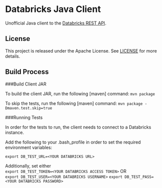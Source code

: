 # Databricks Java Client

Unofficial Java client to the [Databricks REST API](https://docs.databricks.com/api/index.html).

## License

This project is released under the Apache License. See [LICENSE](./LICENSE) for more details.

## Build Process

###Build Client JAR

To build the client JAR, run the following [maven] command: 
  `mvn package`
  
To skip the tests, run the following [maven] command:
   `mvn package -Dmaven.test.skip=true`

###Running Tests
   
In order for the tests to run, the client needs to connect to a Databricks instance.
   
Add the following to your .bash_profile in order to set the required environment variables:
   
   `export DB_TEST_URL=<YOUR DATABRICKS URL>`
   
Additionally, set either   
   `export DB_TEST_TOKEN=<YOUR DATABRICKS ACCESS TOKEN>`
OR   
   `export DB_TEST_USER=<YOUR DATABRICKS USERNAME>`
   `export DB_TEST_PASS=<YOUR DATABRICKS PASSWORD>`
   
   
   